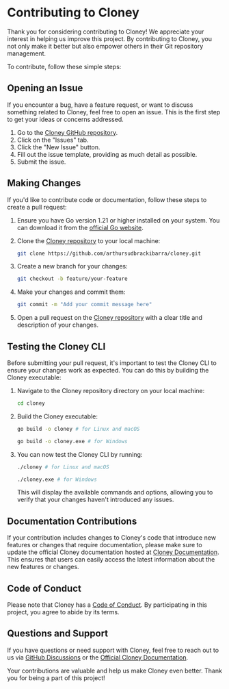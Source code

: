 # Contributing to Cloney

Thank you for considering contributing to Cloney! We appreciate your interest in helping us improve this project. By contributing to Cloney, you not only make it better but also empower others in their Git repository management.

To contribute, follow these simple steps:

## Opening an Issue

If you encounter a bug, have a feature request, or want to discuss something related to Cloney, feel free to open an issue. This is the first step to get your ideas or concerns addressed.

1. Go to the [Cloney GitHub repository](https://github.com/arthursudbrackibarra/cloney).
2. Click on the "Issues" tab.
3. Click the "New Issue" button.
4. Fill out the issue template, providing as much detail as possible.
5. Submit the issue.

## Making Changes

If you'd like to contribute code or documentation, follow these steps to create a pull request:

1. Ensure you have Go version 1.21 or higher installed on your system. You can download it from the [official Go website](https://golang.org/dl/).

2. Clone the [Cloney repository](https://github.com/arthursudbrackibarra/cloney) to your local machine:

   ```sh
   git clone https://github.com/arthursudbrackibarra/cloney.git
   ```

3. Create a new branch for your changes:

   ```sh
   git checkout -b feature/your-feature
   ```

4. Make your changes and commit them:

   ```sh
   git commit -m "Add your commit message here"
   ```

5. Open a pull request on the [Cloney repository](https://github.com/arthursudbrackibarra/cloney) with a clear title and description of your changes.

## Testing the Cloney CLI

Before submitting your pull request, it's important to test the Cloney CLI to ensure your changes work as expected. You can do this by building the Cloney executable:

1. Navigate to the Cloney repository directory on your local machine:

   ```sh
   cd cloney
   ```

2. Build the Cloney executable:

   ```sh
   go build -o cloney # for Linux and macOS

   go build -o cloney.exe # for Windows
   ```

3. You can now test the Cloney CLI by running:

   ```sh
   ./cloney # for Linux and macOS

   ./cloney.exe # for Windows
   ```

   This will display the available commands and options, allowing you to verify that your changes haven't introduced any issues.

## Documentation Contributions

If your contribution includes changes to Cloney's code that introduce new features or changes that require documentation, please make sure to update the official Cloney documentation hosted at [Cloney Documentation](https://arthursudbrackibarra.github.io/cloney-documentation/). This ensures that users can easily access the latest information about the new features or changes.

## Code of Conduct

Please note that Cloney has a [Code of Conduct](CODE_OF_CONDUCT.md). By participating in this project, you agree to abide by its terms.

## Questions and Support

If you have questions or need support with Cloney, feel free to reach out to us via [GitHub Discussions](https://github.com/arthursudbrackibarra/cloney/discussions) or the [Official Cloney Documentation](https://arthursudbrackibarra.github.io/cloney-documentation/).

Your contributions are valuable and help us make Cloney even better. Thank you for being a part of this project!
